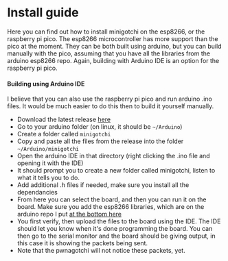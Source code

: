 # Install guide
Here you can find out how to install minigotchi on the esp8266, or the raspberry pi pico. The esp8266 microcontroller has more support than the pico at the moment. They can be both built using arduino, but you can build manually with the pico, assuming that you have all the libraries from the arduino esp8266 repo. Again, building with Arduino IDE is an option for the raspberry pi pico.
#### Building using Arduino IDE
I believe that you can also use the raspberry pi pico and run arduino .ino files. It would be much easier to do this then to build it yourself manually.
- Download the latest release [here](https://github.com/Pwnagotchi-Unofficial/minigotchi/releases)
- Go to your arduino folder (on linux, it should be `~/Arduino`)
- Create a folder called `minigotchi`
- Copy and paste all the files from the release into the folder `~/Arduino/minigotchi`
- Open the arduino IDE in that directory (right clicking the .ino file and opening it with the IDE)
- It should prompt you to create a new folder called minigotchi, listen to what it tells you to do.
- Add additional .h files if needed, make sure you install all the dependancies
- From here you can select the board, and then you can run it on the board. Make sure you add the esp8266 libraries, which are on the arduino repo I put [at the bottom here](README.md)
- You first verify, then upload the files to the board using the IDE. The IDE should let you know when it's done programming the board. You can then go to the serial monitor and the board should be giving output, in this case it is showing the packets being sent.
- Note that the pwnagotchi will not notice these packets, yet.
####
